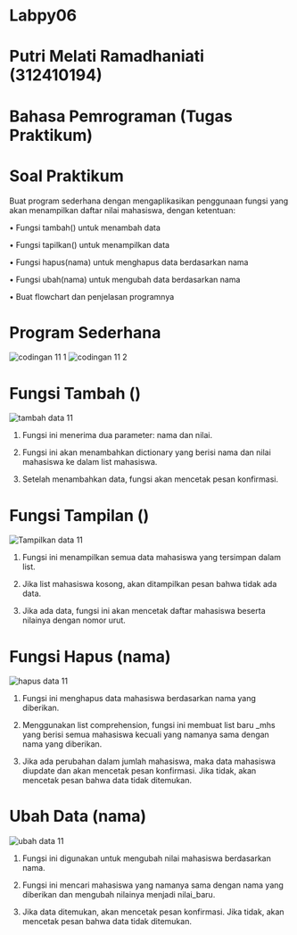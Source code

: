 # Labpy06
# Putri Melati Ramadhaniati (312410194)
# Bahasa Pemrograman (Tugas Praktikum)

# Soal Praktikum
Buat program sederhana dengan mengaplikasikan penggunaan fungsi
yang akan menampilkan daftar nilai mahasiswa, dengan ketentuan:

• Fungsi tambah() untuk menambah data

• Fungsi tapilkan() untuk menampilkan data

• Fungsi hapus(nama) untuk menghapus data berdasarkan nama

• Fungsi ubah(nama) untuk mengubah data berdasarkan nama

• Buat flowchart dan penjelasan programnya

# Program Sederhana
![codingan 11 1](https://github.com/user-attachments/assets/7ebdda2a-c7c7-41ec-9f8a-6977e6710dd3)
![codingan 11 2](https://github.com/user-attachments/assets/099d72b9-ad7e-4285-962e-1cc3112387a4)

# Fungsi Tambah ()
![tambah data 11](https://github.com/user-attachments/assets/2a14d292-3d37-4760-8927-9edc1b554435)
1. Fungsi ini menerima dua parameter: nama dan nilai.
   
2. Fungsi ini akan menambahkan dictionary yang berisi nama dan nilai mahasiswa ke dalam list mahasiswa.
   
3. Setelah menambahkan data, fungsi akan mencetak pesan konfirmasi.

# Fungsi Tampilan ()
![Tampilkan data 11](https://github.com/user-attachments/assets/0446506b-34fc-4d1d-8388-2bad424952bb)
1. Fungsi ini menampilkan semua data mahasiswa yang tersimpan dalam list.
   
2. Jika list mahasiswa kosong, akan ditampilkan pesan bahwa tidak ada data.
   
3. Jika ada data, fungsi ini akan mencetak daftar mahasiswa beserta nilainya dengan nomor urut.

# Fungsi Hapus (nama)
![hapus data 11](https://github.com/user-attachments/assets/231d1b91-fc52-471b-b19c-1e4d0ce62d32)
1. Fungsi ini menghapus data mahasiswa berdasarkan nama yang diberikan.
   
2. Menggunakan list comprehension, fungsi ini membuat list baru _mhs yang berisi semua mahasiswa kecuali yang namanya sama dengan nama yang diberikan.
   
3. Jika ada perubahan dalam jumlah mahasiswa, maka data mahasiswa diupdate dan akan mencetak pesan konfirmasi. Jika tidak, akan mencetak pesan bahwa data tidak ditemukan.

# Ubah Data (nama)
![ubah data 11](https://github.com/user-attachments/assets/7ba65802-df62-4c52-8126-394a10685261)
1. Fungsi ini digunakan untuk mengubah nilai mahasiswa berdasarkan nama.
   
2. Fungsi ini mencari mahasiswa yang namanya sama dengan nama yang diberikan dan mengubah nilainya menjadi nilai_baru.
   
3. Jika data ditemukan, akan mencetak pesan konfirmasi. Jika tidak, akan mencetak pesan bahwa data tidak ditemukan.







